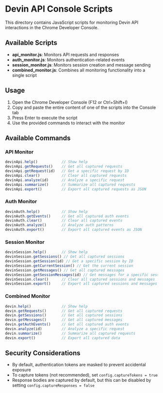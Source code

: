 # Devin API Console Scripts

This directory contains JavaScript scripts for monitoring Devin API interactions in the Chrome Developer Console.

## Available Scripts

- **api_monitor.js**: Monitors API requests and responses
- **auth_monitor.js**: Monitors authentication-related events
- **session_monitor.js**: Monitors session creation and message sending
- **combined_monitor.js**: Combines all monitoring functionality into a single script

## Usage

1. Open the Chrome Developer Console (F12 or Ctrl+Shift+I)
2. Copy and paste the entire content of one of the scripts into the Console tab
3. Press Enter to execute the script
4. Use the provided commands to interact with the monitor

## Available Commands

### API Monitor

```javascript
devinApi.help()           // Show help
devinApi.getRequests()    // Get all captured requests
devinApi.getRequest(id)   // Get a specific request by ID
devinApi.clear()          // Clear all captured requests
devinApi.analyze(id)      // Analyze a specific request
devinApi.summarize()      // Summarize all captured requests
devinApi.export()         // Export all captured requests as JSON
```

### Auth Monitor

```javascript
devinAuth.help()          // Show help
devinAuth.getEvents()     // Get all captured auth events
devinAuth.clear()         // Clear all captured events
devinAuth.analyze()       // Analyze auth patterns
devinAuth.export()        // Export all captured events as JSON
```

### Session Monitor

```javascript
devinSession.help()       // Show help
devinSession.getSessions() // Get all captured sessions
devinSession.getSession(id) // Get a specific session by ID
devinSession.getCurrentSession() // Get the current session
devinSession.getMessages() // Get all captured messages
devinSession.getSessionMessages(id) // Get messages for a specific session
devinSession.clear()      // Clear all captured sessions and messages
devinSession.export()     // Export all captured sessions and messages as JSON
```

### Combined Monitor

```javascript
devin.help()              // Show help
devin.getRequests()       // Get all captured requests
devin.getSessions()       // Get all captured sessions
devin.getMessages()       // Get all captured messages
devin.getAuthEvents()     // Get all captured auth events
devin.analyze(id)         // Analyze a specific request
devin.summarize()         // Summarize all captured requests
devin.export()            // Export all captured data
```

## Security Considerations

- By default, authentication tokens are masked to prevent accidental exposure
- To capture tokens (not recommended), set `config.captureTokens = true`
- Response bodies are captured by default, but this can be disabled by setting `config.captureResponses = false`
